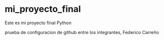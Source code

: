 # mi_proyecto_final
Este es mi proyecto final Python


prueba de configuracion de github entre los integrantes, Federico Carreño